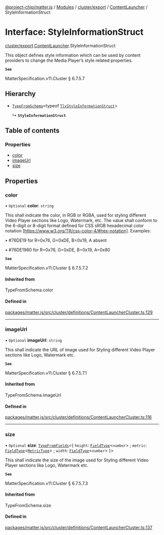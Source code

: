 [@project-chip/matter.js](../README.md) / [Modules](../modules.md) / [cluster/export](../modules/cluster_export.md) / [ContentLauncher](../modules/cluster_export.ContentLauncher.md) / StyleInformationStruct

# Interface: StyleInformationStruct

[cluster/export](../modules/cluster_export.md).[ContentLauncher](../modules/cluster_export.ContentLauncher.md).StyleInformationStruct

This object defines style information which can be used by content providers to change the Media Player’s style
related properties.

**`See`**

MatterSpecification.v11.Cluster § 6.7.5.7

## Hierarchy

- [`TypeFromSchema`](../modules/tlv_export.md#typefromschema)\<typeof [`TlvStyleInformationStruct`](../modules/cluster_export.ContentLauncher.md#tlvstyleinformationstruct)\>

  ↳ **`StyleInformationStruct`**

## Table of contents

### Properties

- [color](cluster_export.ContentLauncher.StyleInformationStruct.md#color)
- [imageUrl](cluster_export.ContentLauncher.StyleInformationStruct.md#imageurl)
- [size](cluster_export.ContentLauncher.StyleInformationStruct.md#size)

## Properties

### color

• `Optional` **color**: `string`

This shall indicate the color, in RGB or RGBA, used for styling different Video Player sections like Logo,
Watermark, etc. The value shall conform to the 6-digit or 8-digit format defined for CSS sRGB hexadecimal
color notation [https://www.w3.org/TR/css-color-4/#hex-notation]. Examples:

  • #76DE19 for R=0x76, G=0xDE, B=0x19, A absent

  • #76DE1980 for R=0x76, G=0xDE, B=0x19, A=0x80

**`See`**

MatterSpecification.v11.Cluster § 6.7.5.7.2

#### Inherited from

TypeFromSchema.color

#### Defined in

[packages/matter.js/src/cluster/definitions/ContentLauncherCluster.ts:129](https://github.com/project-chip/matter.js/blob/5f71eedebdb9fa54338bde320c311bb359b7455d/packages/matter.js/src/cluster/definitions/ContentLauncherCluster.ts#L129)

___

### imageUrl

• `Optional` **imageUrl**: `string`

This shall indicate the URL of image used for Styling different Video Player sections like Logo, Watermark
etc.

**`See`**

MatterSpecification.v11.Cluster § 6.7.5.7.1

#### Inherited from

TypeFromSchema.imageUrl

#### Defined in

[packages/matter.js/src/cluster/definitions/ContentLauncherCluster.ts:116](https://github.com/project-chip/matter.js/blob/5f71eedebdb9fa54338bde320c311bb359b7455d/packages/matter.js/src/cluster/definitions/ContentLauncherCluster.ts#L116)

___

### size

• `Optional` **size**: [`TypeFromFields`](../modules/tlv_export.md#typefromfields)\<\{ `height`: [`FieldType`](tlv_export.FieldType.md)\<`number`\> ; `metric`: [`FieldType`](tlv_export.FieldType.md)\<[`MetricType`](../enums/cluster_export.ContentLauncher.MetricType.md)\> ; `width`: [`FieldType`](tlv_export.FieldType.md)\<`number`\>  }\>

This shall indicate the size of the image used for Styling different Video Player sections like Logo,
Watermark etc.

**`See`**

MatterSpecification.v11.Cluster § 6.7.5.7.3

#### Inherited from

TypeFromSchema.size

#### Defined in

[packages/matter.js/src/cluster/definitions/ContentLauncherCluster.ts:137](https://github.com/project-chip/matter.js/blob/5f71eedebdb9fa54338bde320c311bb359b7455d/packages/matter.js/src/cluster/definitions/ContentLauncherCluster.ts#L137)

